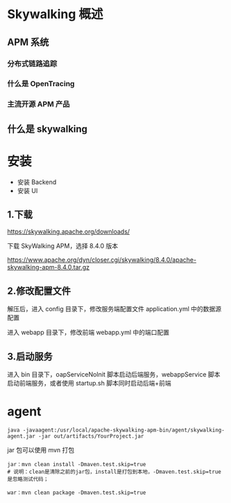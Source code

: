 # Skywalking 概述

## APM 系统

### 分布式链路追踪

### 什么是 OpenTracing

### 主流开源 APM 产品

## 什么是 skywalking

# 安装

- 安装 Backend
- 安装 UI

## 1.下载

https://skywalking.apache.org/downloads/

下载 SkyWalking APM，选择 8.4.0 版本

https://www.apache.org/dyn/closer.cgi/skywalking/8.4.0/apache-skywalking-apm-8.4.0.tar.gz

## 2.修改配置文件

解压后，进入 config 目录下，修改服务端配置文件 application.yml 中的数据源配置

进入 webapp 目录下，修改前端 webapp.yml 中的端口配置

## 3.启动服务

进入 bin 目录下，oapServiceNoInit 脚本启动后端服务，webappService 脚本启动前端服务，或者使用 startup.sh 脚本同时启动后端+前端

# agent

```
java -javaagent:/usr/local/apache-skywalking-apm-bin/agent/skywalking-agent.jar -jar out/artifacts/YourProject.jar
```

jar 包可以使用 mvn 打包

```
jar：mvn clean install -Dmaven.test.skip=true
# 说明：clean是清除之前的jar包，install是打包到本地，-Dmaven.test.skip=true是忽略测试代码；

war：mvn clean package -Dmaven.test.skip=true
```
